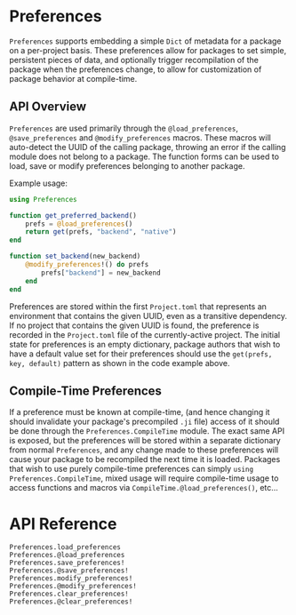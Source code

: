 # Preferences

`Preferences` supports embedding a simple `Dict` of metadata for a package on a per-project basis.
These preferences allow for packages to set simple, persistent pieces of data, and optionally trigger recompilation of the package when the preferences change, to allow for customization of package behavior at compile-time.

## API Overview

`Preferences` are used primarily through the `@load_preferences`, `@save_preferences` and `@modify_preferences` macros.
These macros will auto-detect the UUID of the calling package, throwing an error if the calling module does not belong to a package.
The function forms can be used to load, save or modify preferences belonging to another package.

Example usage:

```julia
using Preferences

function get_preferred_backend()
    prefs = @load_preferences()
    return get(prefs, "backend", "native")
end

function set_backend(new_backend)
    @modify_preferences!() do prefs
        prefs["backend"] = new_backend
    end
end
```

Preferences are stored within the first `Project.toml` that represents an environment that contains the given UUID, even as a transitive dependency.
If no project that contains the given UUID is found, the preference is recorded in the `Project.toml` file of the currently-active project.
The initial state for preferences is an empty dictionary, package authors that wish to have a default value set for their preferences should use the `get(prefs, key, default)` pattern as shown in the code example above.

## Compile-Time Preferences

If a preference must be known at compile-time, (and hence changing it should invalidate your package's precompiled `.ji` file) access of it should be done through the `Preferences.CompileTime` module.
The exact same API is exposed, but the preferences will be stored within a separate dictionary from normal `Preferences`, and any change made to these preferences will cause your package to be recompiled the next time it is loaded.
Packages that wish to use purely compile-time preferences can simply `using Preferences.CompileTime`, mixed usage will require compile-time usage to access functions and macros via `CompileTime.@load_preferences()`, etc...

# API Reference

```@docs
Preferences.load_preferences
Preferences.@load_preferences
Preferences.save_preferences!
Preferences.@save_preferences!
Preferences.modify_preferences!
Preferences.@modify_preferences!
Preferences.clear_preferences!
Preferences.@clear_preferences!
```
